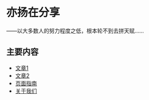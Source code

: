 # 亦扬在分享
——以大多数人的努力程度之低，根本轮不到去拼天赋……
## 主要内容
- [文章1](docs/文章1.md)
- [文章2](docs/文章2.md)
- [页面指南](guide.md)
- [关于我们](about.md)

